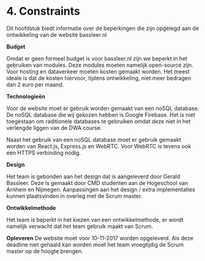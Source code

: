 # 4. Constraints

Dit hoofdstuk biedt informatie over de beperkingen die zijn opgelegd aan de ontwikkeling van de website bassleer.nl

**Budget**

Omdat er geen formeel budget is voor bassleer.nl zijn we beperkt in het gebruiken van modules. Deze modules moeten namelijk open-source zijn.
Voor hosting en dataverkeer moeten kosten gemaakt worden.
Het meest ideale is dat de kosten hiervoor, tijdens ontwikkeling, niet meer bedragen dan 2 euro per maand.

**Technologieën**

Voor de website moet er gebruik worden gemaakt van een noSQL database.
De noSQL database die wij gekozen hebben is Google Firebase. Het is niet toegestaan om raditionele databases te gebruiken omdat deze niet in het verlengde liggen van de DWA course.

Naast het gebruik van een noSQL database moet er gebruik gemaakt worden van React.js, Express.js en WebRTC. Voor WebRTC is tevens ook een HTTPS verbinding nodig.

**Design**

Het team is gebonden aan het design dat is aangeleverd door Gerald Bassleer. Deze is gemaakt door CMD studenten aan de Hogeschool van Arnhem en Nijmegen. Aanpassingen aan het design / extra implementaties kunnen plaatsvinden in overleg met de Scrum master.

**Ontwikkelmethode**

Het team is beperkt in het kiezen van een ontwikkelmethode, er wordt namelijk verwacht dat het team gebruik maakt van Scrum.

**Opleveren**
De website moet voor 10-11-2017 worden opgeleverd. Als deze deadline niet gehaald kan worden moet het team vroegtijdig de Scrum master op de hoogte brengen.
